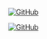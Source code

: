 

[![GitHub](https://img.shields.io/badge/Repositório-Java-blue?style=for-the-badge&logo=github)](https://github.com/Githubmaldito/biblioteca-java)

[![GitHub](https://img.shields.io/badge/Repositório-Spring-green?style=for-the-badge&logo=github)](https://github.com/Githubmaldito/biblioteca-spring)
